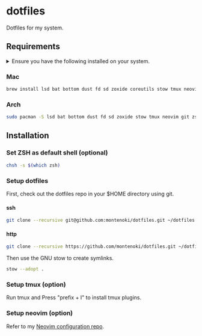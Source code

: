 <!-- markdownlint-disable MD013 -->
<!-- markdownlint-disable MD033 -->
<!-- markdownlint-disable MD033 -->

# dotfiles

Dotfiles for my system.

## Requirements

<details closed>

<summary>
  Ensure you have the following installed on your system.
</summary>

- **coreutils** (mac): GNU File, Shell, and Text utilities

- **stow**: Organize software neatly under a single directory tree (e.g. /usr/local)

- **tmux**: Terminal multiplexer

- **neovim**: Ambitious Vim-fork focused on extensibility and agility

- **lsd**: Clone of ls with colorful output, file type icons, and more

- **bat**: Clone of cat(1) with syntax highlighting and Git integration

- **bottom**: Yet another cross-platform graphical process/system monitor

- **dust**: More intuitive version of du in rust

- **fd**: Simple, fast and user-friendly alternative to find

- **sd**: Intuitive find & replace CLI

- **zoxide**: Shell extension to navigate your filesystem faster

</details>

### Mac

```bash
brew install lsd bat bottom dust fd sd zoxide coreutils stow tmux neovim
```

### Arch

```bash
sudo pacman -S lsd bat bottom dust fd sd zoxide stow tmux neovim git zsh
```

## Installation

### Set ZSH as default shell (optional)

```bash
chsh -s $(which zsh)
```

### Setup dotfiles

First, check out the dotfiles repo in your $HOME directory using git.

#### ssh

```bash
git clone --recursive git@github.com:montenoki/dotfiles.git ~/dotfiles && cd ~/dotfiles
```

#### http

```bash
git clone --recursive https://github.com/montenoki/dotfiles.git ~/dotfiles && cd ~/dotfiles
```

Then use the GNU stow to create symlinks.

```bash
stow --adopt .
```

### Setup tmux (option)

Run tmux and Press "prefix + I" to install tmux plugins.

### Setup neovim (option)

Refer to my [Neovim configuration repo](https://github.com/montenoki/nvim).
